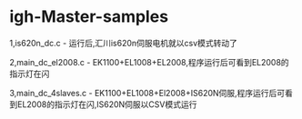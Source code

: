 # igh-Master-samples
1,is620n_dc.c - 运行后,汇川is620n伺服电机就以csv模式转动了

2,main_dc_el2008.c - EK1100+EL1008+EL2008,程序运行后可看到EL2008的指示灯在闪

3,main_dc_4slaves.c - EK1100+EL1008+El2008+IS620N伺服,程序运行后可看到EL2008的指示灯在闪,IS620N伺服以CSV模式运行
